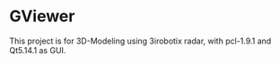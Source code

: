 # GViewer
This project is for 3D-Modeling using 3irobotix radar, with pcl-1.9.1 and Qt5.14.1 as GUI.
